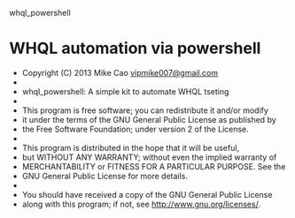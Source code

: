 whql_powershell

WHQL automation via powershell 
===============
 *  Copyright (C) 2013  Mike Cao <vipmike007@gmail.com>
 *
 *  whql_powershell: A simple kit to automate WHQL tseting 
 *
 *  This program is free software; you can redistribute it and/or modify
 *  it under the terms of the GNU General Public License as published by
 *  the Free Software Foundation; under version 2 of the License.
 *
 *  This program is distributed in the hope that it will be useful,
 *  but WITHOUT ANY WARRANTY; without even the implied warranty of
 *  MERCHANTABILITY or FITNESS FOR A PARTICULAR PURPOSE.  See the
 *  GNU General Public License for more details.
 *
 *  You should have received a copy of the GNU General Public License
 *  along with this program; if not, see <http://www.gnu.org/licenses/>.
